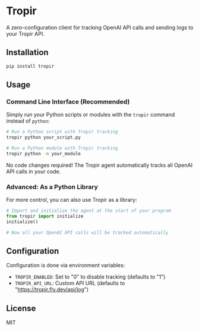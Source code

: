 # Tropir

A zero-configuration client for tracking OpenAI API calls and sending logs to your Tropir API.

## Installation

```bash
pip install tropir
```

## Usage

### Command Line Interface (Recommended)

Simply run your Python scripts or modules with the `tropir` command instead of `python`:

```bash
# Run a Python script with Tropir tracking
tropir python your_script.py

# Run a Python module with Tropir tracking
tropir python -m your_module
```

No code changes required! The Tropir agent automatically tracks all OpenAI API calls in your code.

### Advanced: As a Python Library

For more control, you can also use Tropir as a library:

```python
# Import and initialize the agent at the start of your program
from tropir import initialize
initialize()

# Now all your OpenAI API calls will be tracked automatically
```

## Configuration

Configuration is done via environment variables:

- `TROPIR_ENABLED`: Set to "0" to disable tracking (defaults to "1")
- `TROPIR_API_URL`: Custom API URL (defaults to "https://tropir.fly.dev/api/log")

## License

MIT 